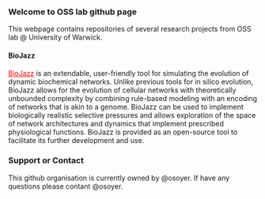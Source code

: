 ### Welcome to OSS lab github page

This webpage contains repositories of several research projects from OSS lab @ University of Warwick.

#### BioJazz
<a href="http://oss-lab.github.io/biojazz/" style="color: red;" target="_blank">BioJazz</a> is an extendable, user-friendly tool for simulating the evolution of dynamic biochemical networks. Unlike previous tools for in silico evolution, BioJazz allows for the evolution of cellular networks with theoretically unbounded complexity by combining rule-based modeling with an encoding of networks that is akin to a genome. BioJazz can be used to implement biologically realistic selective pressures and allows exploration of the space of network architectures and dynamics that implement prescribed physiological functions. BioJazz is provided as an open-source tool to facilitate its further development and use. <br>

### Support or Contact
This github organisation is currently owned by @osoyer. If have any questions please contant @osoyer.
